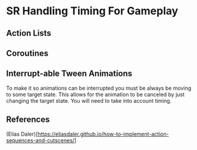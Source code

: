 # SR Handling Timing For Gameplay

## Action Lists



## Coroutines



## Interrupt-able Tween Animations

To make it so animations can be interrupted you must be always be moving to 
some target state. This allows for the animation to be canceled by just 
changing the target state. You will need to take into account timing.

## References

(Elias Daler)[https://eliasdaler.github.io/how-to-implement-action-sequences-and-cutscenes/]
